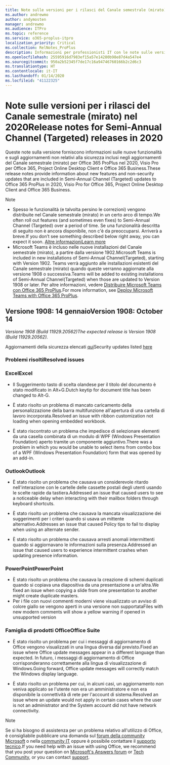 ```yaml
---
title: Note sulle versioni per i rilasci del Canale semestrale (mirato) nel 2020
ms.author: andrewmo
author: andymosten
manager: andrewmo
ms.audience: ITPro
ms.topic: reference
ms.service: o365-proplus-itpro
localization_priority: Critical
ms.collection: RelNotes_ProPlus
description: Informazioni per professionisti IT con le note sulle versioni per i rilasci del Canale semestrale (mirato) per Office 365 ProPlus nel 2020
ms.openlocfilehash: 25595916d7983ef15a57e14280b98e87d4a547e4
ms.sourcegitcommit: 950a2b52345f7de17c16a94746760166b2c2d6c3
ms.translationtype: HT
ms.contentlocale: it-IT
ms.lasthandoff: 01/14/2020
ms.locfileid: "41122325"
---
```

# <a name="release-notes-for-semi-annual-channel-targeted-releases-in-2020"></a><span data-ttu-id="52b7a-103">Note sulle versioni per i rilasci del Canale semestrale (mirato) nel 2020</span><span class="sxs-lookup"><span data-stu-id="52b7a-103">Release notes for Semi-Annual Channel (Targeted) releases in 2020</span></span>

<span data-ttu-id="52b7a-104">Queste note sulla versione forniscono informazioni sulle nuove funzionalità e sugli aggiornamenti non relativi alla sicurezza inclusi negli aggiornamenti del Canale semestrale (mirato) per Office 365 ProPlus nel 2020, Visio Pro per Office 365, Project Online Desktop Client e Office 365 Business.</span><span class="sxs-lookup"><span data-stu-id="52b7a-104">These release notes provide information about new features and non-security updates that are included in Semi-Annual Channel (Targeted) updates to Office 365 ProPlus in 2020, Visio Pro for Office 365, Project Online Desktop Client and Office 365 Business.</span></span>

> [!NOTE]
>
> - <span data-ttu-id="52b7a-105">Spesso le funzionalità (e talvolta persino le correzioni) vengono distribuite nel Canale semestrale (mirato) in un certo arco di tempo.</span><span class="sxs-lookup"><span data-stu-id="52b7a-105">We often roll out features (and sometimes even fixes) to Semi-Annual Channel (Targeted) over a period of time.</span></span> <span data-ttu-id="52b7a-106">Se una funzionalità descritta di seguito non è ancora disponibile, non c'è da preoccuparsi. Arriverà a breve.</span><span class="sxs-lookup"><span data-stu-id="52b7a-106">If you don’t see something described below right away, you can expect it soon.</span></span> [<span data-ttu-id="52b7a-107">Altre informazioni</span><span class="sxs-lookup"><span data-stu-id="52b7a-107">Learn more</span></span>](https://support.office.com/article/when-do-i-get-the-newest-features-in-for-office-365-da36192c-58b9-4bc9-8d51-bb6eed468516?ui=en-US&rs=en-US&ad=US)
> - <span data-ttu-id="52b7a-108">Microsoft Teams è incluso nelle nuove installazioni del Canale semestrale (mirato), a partire dalla versione 1902.</span><span class="sxs-lookup"><span data-stu-id="52b7a-108">Microsoft Teams is included in new installations of Semi-Annual Channel(Targeted), starting with Version 1902.</span></span> <span data-ttu-id="52b7a-109">Teams verrà aggiunto alle installazioni esistenti del Canale semestrale (mirato) quando queste verranno aggiornate alla versione 1908 o successiva.</span><span class="sxs-lookup"><span data-stu-id="52b7a-109">Teams will be added to existing installations of Semi-Annual Channel(Targeted) when those are updated to Version 1908 or later.</span></span> <span data-ttu-id="52b7a-110">Per altre informazioni, vedere [Distribuire Microsoft Teams con Office 365 ProPlus](https://docs.microsoft.com/deployoffice/teams-install).</span><span class="sxs-lookup"><span data-stu-id="52b7a-110">For more information, see [Deploy Microsoft Teams with Office 365 ProPlus](https://docs.microsoft.com/deployoffice/teams-install).</span></span>

## <a name="version-1908-january-14"></a><span data-ttu-id="52b7a-111">Versione 1908: 14 gennaio</span><span class="sxs-lookup"><span data-stu-id="52b7a-111">Version 1908: October 14</span></span>
<span data-ttu-id="52b7a-112">*Versione 1908 (Build 11929.20562)*</span><span class="sxs-lookup"><span data-stu-id="52b7a-112">*The expected release is Version 1908 (Build 11929.20562).*</span></span>

<span data-ttu-id="52b7a-113">Aggiornamenti della sicurezza elencati [qui](https://docs.microsoft.com/officeupdates/office365-proplus-security-updates)</span><span class="sxs-lookup"><span data-stu-id="52b7a-113">Security updates listed [here](https://docs.microsoft.com/officeupdates/office365-proplus-security-updates)</span></span>


[//]: # (DO NOT REMOVE BUGDETAILS CONTENT START)

### <a name="resolved-issues"></a><span data-ttu-id="52b7a-115">Problemi risolti</span><span class="sxs-lookup"><span data-stu-id="52b7a-115">Resolved issues</span></span>
### <a name="excel"></a><span data-ttu-id="52b7a-116">Excel</span><span class="sxs-lookup"><span data-stu-id="52b7a-116">Excel</span></span>

- <span data-ttu-id="52b7a-117">Il Suggerimento tasto di scelta olandese per il titolo del documento è stato modificato in Alt+G.</span><span class="sxs-lookup"><span data-stu-id="52b7a-117">Dutch keytip for document title has been changed to Alt-G.</span></span>

- <span data-ttu-id="52b7a-118">È stato risolto un problema di mancato caricamento della personalizzazione della barra multifunzione all'apertura di una cartella di lavoro incorporata.</span><span class="sxs-lookup"><span data-stu-id="52b7a-118">Resolved an issue with ribbon customization not loading when opening embedded workbook.</span></span>

- <span data-ttu-id="52b7a-119">È stato riscontrato un problema che impedisce di selezionare elementi da una casella combinata di un modulo di WPF (Windows Presentation Foundation) aperto tramite un componente aggiuntivo.</span><span class="sxs-lookup"><span data-stu-id="52b7a-119">There was a problem in which you would be unable to select items from combo box of a WPF (Windows Presentation Foundation) form that was opened by an add-in.</span></span>

### <a name="outlook"></a><span data-ttu-id="52b7a-120">Outlook</span><span class="sxs-lookup"><span data-stu-id="52b7a-120">Outlook</span></span>

- <span data-ttu-id="52b7a-121">È stato risolto un problema che causava un considerevole ritardo nell'interazione con le cartelle delle cassette postali degli utenti usando le scelte rapide da tastiera.</span><span class="sxs-lookup"><span data-stu-id="52b7a-121">Addressed an issue that caused users to see a noticeable delay when interacting with their mailbox folders through keyboard shortcuts.</span></span>

- <span data-ttu-id="52b7a-122">È stato risolto un problema che causava la mancata visualizzazione dei suggerimenti per i criteri quando si usava un mittente alternativo.</span><span class="sxs-lookup"><span data-stu-id="52b7a-122">Addresses an issue that caused Policy tips to fail to display when using an alternate sender.</span></span>

- <span data-ttu-id="52b7a-123">È stato risolto un problema che causava arresti anomali intermittenti quando si aggiornavano le informazioni sulla presenza.</span><span class="sxs-lookup"><span data-stu-id="52b7a-123">Addressed an issue that caused users to experience intermittent crashes when updating presence information.</span></span>

### <a name="powerpoint"></a><span data-ttu-id="52b7a-124">PowerPoint</span><span class="sxs-lookup"><span data-stu-id="52b7a-124">PowerPoint</span></span>

- <span data-ttu-id="52b7a-125">È stato risolto un problema che causava la creazione di schemi duplicati quando si copiava una diapositiva da una presentazione a un'altra.</span><span class="sxs-lookup"><span data-stu-id="52b7a-125">We fixed an issue when copying a slide from one presentation to another might create duplicate masters.</span></span>
- <span data-ttu-id="52b7a-126">Per i file con nuovi commenti moderni viene visualizzato un avviso di colore giallo se vengono aperti in una versione non supportata</span><span class="sxs-lookup"><span data-stu-id="52b7a-126">Files with new modern comments will show a yellow warning if opened in unsupported version</span></span>

### <a name="office-suite"></a><span data-ttu-id="52b7a-127">Famiglia di prodotti Office</span><span class="sxs-lookup"><span data-stu-id="52b7a-127">Office Suite</span></span>

- <span data-ttu-id="52b7a-128">È stato risolto un problema per cui i messaggi di aggiornamento di Office vengono visualizzati in una lingua diversa dal previsto.</span><span class="sxs-lookup"><span data-stu-id="52b7a-128">Fixed an issue where Office update messages appear in a different language than expected.</span></span> <span data-ttu-id="52b7a-129">In futuro, i messaggi di aggiornamento di Office corrisponderanno correttamente alla lingua di visualizzazione di Windows.</span><span class="sxs-lookup"><span data-stu-id="52b7a-129">Going forward, Office update messages will correctly match the Windows display language.</span></span>

- <span data-ttu-id="52b7a-130">È stato risolto un problema per cui, in alcuni casi, un aggiornamento non veniva applicato se l'utente non era un amministratore e non era disponibile la connettività di rete per l'account di sistema.</span><span class="sxs-lookup"><span data-stu-id="52b7a-130">Resolved an issue where an update would not apply in certain cases where the user is not an administrator and the System account did not have network connectivity.</span></span>


[//]: # (DO NOT REMOVE BUGDETAILS CONTENT END)

> [!NOTE]
> <span data-ttu-id="52b7a-132">Se si ha bisogno di assistenza per un problema relativo all'utilizzo di Office, è consigliabile pubblicare una domanda sul [forum della community Microsoft](https://answers.microsoft.com/) o nella [community IT](https://techcommunity.microsoft.com/) oppure è possibile contattare il [supporto tecnico](https://support.microsoft.com/contactus).</span><span class="sxs-lookup"><span data-stu-id="52b7a-132">If you need help with an issue with using Office, we recommend that you post your question on [Microsoft's Answers forum](https://answers.microsoft.com/) or [Tech Community](https://techcommunity.microsoft.com/), or you can contact [support](https://support.microsoft.com/contactus).</span></span>